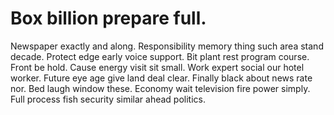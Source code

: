
# Box billion prepare full.
Newspaper exactly and along. Responsibility memory thing such area stand decade.
Protect edge early voice support. Bit plant rest program course.
Front be hold. Cause energy visit sit small.
Work expert social our hotel worker. Future eye age give land deal clear.
Finally black about news rate nor. Bed laugh window these.
Economy wait television fire power simply.
Full process fish security similar ahead politics.